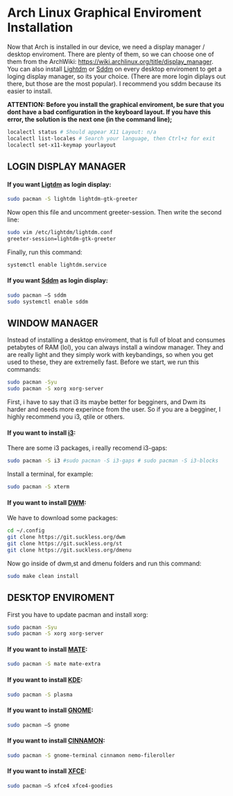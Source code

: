 # Arch Linux Graphical Enviroment Installation

Now that Arch is installed in our device, we need a display manager / desktop enviroment. There are plenty of them, so we can choose one of them from the ArchWiki: https://wiki.archlinux.org/title/display_manager. You can also install <a href="https://wiki.archlinux.org/title/LightDM">Lightdm</a> or <a href="https://wiki.archlinux.org/title/LightDM">Sddm</a> on every desktop enviroment to get a loging display manager, so its your choice. (There are more login diplays out there, but those are the most popular). I recommend you sddm because its easier to install.

**ATTENTION: Before you install the graphical enviroment, be sure that you dont have a bad configuration in the keyboard layout. If you have this error, the solution is the next one (in the command line);**
```Bash
localectl status # Should appear X11 Layout: n/a
localectl list-locales # Search your language, then Ctrl+z for exit
localectl set-x11-keymap yourlayout
```

## LOGIN DISPLAY MANAGER

#### If you want <a href="https://wiki.archlinux.org/title/LightDM">Ligtdm</a> as login display:
```Bash
sudo pacman -S lightdm lightdm-gtk-greeter
```

Now open this file and uncomment greeter-session. Then write the second line:
```Bash
sudo vim /etc/lightdm/lightdm.conf
greeter-session=lightdm-gtk-greeter
```
Finally, run this command: 
```Bash
systemctl enable lightdm.service
```

#### If you want <a href="https://wiki.archlinux.org/title/SDDM">Sddm</a> as login display:
```Bash
sudo pacman –S sddm
sudo systemctl enable sddm
```
## WINDOW MANAGER
Instead of installing a desktop enviroment, that is full of bloat and consumes petabytes of RAM (lol), you can always install a window manager. They and are really light and they simply work with keybandings, so when you get used to these, they are extremelly fast. Before we start, we run this commands:
```Bash
sudo pacman -Syu
sudo pacman -S xorg xorg-server
```
First, i have to say that i3 its maybe better for begginers, and Dwm its harder and needs more experince from the user. So if you are a begginer, I highly recommend you i3, qtile or others. 

#### If you want to install <a href="https://wiki.archlinux.org/title/i3">i3</a>:
There are some i3 packages, i really recomend i3-gaps:
```bash
sudo pacman -S i3 #sudo pacman -S i3-gaps # sudo pacman -S i3-blocks
```
Install a terminal, for example:
```bash
sudo pacman -S xterm 
```

#### If you want to install <a href="https://wiki.archlinux.org/title/dwm">DWM</a>:
We have to download some packages:
```bash
cd ~/.config
git clone https://git.suckless.org/dwm
git clone https://git.suckless.org/st
git clone https://git.suckless.org/dmenu
```
Now go inside of dwm,st and dmenu folders and run this command:
```bash
sudo make clean install
```

## DESKTOP ENVIROMENT
First you have to update pacman and install xorg:
```Bash
sudo pacman -Syu
sudo pacman -S xorg xorg-server
```

#### If you want to install <a href="https://wiki.archlinux.org/title/MATE">MATE</a>:
```Bash
sudo pacman -S mate mate-extra
```

#### If you want to install <a href="https://wiki.archlinux.org/title/KDE">KDE</a>:
```Bash
sudo pacman -S plasma
```

#### If you want to install <a href="https://wiki.archlinux.org/title/GNOME">GNOME</a>:
```Bash
sudo pacman –S gnome
```

#### If you want to install <a href="https://wiki.archlinux.org/title/cinnamon">CINNAMON</a>:
```Bash
sudo pacman -S gnome-terminal cinnamon nemo-fileroller
```

#### If you want to install <a href="https://wiki.archlinux.org/title/xfce">XFCE</a>:
```Bash
sudo pacman –S xfce4 xfce4-goodies
```


